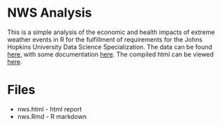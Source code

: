 # NWS Analysis

This is a simple analysis of the economic and health impacts of extreme weather events in R
for the fulfillment of requirements for the Johns Hopkins University Data Science Specialization.
The data can be found [here](https://d396qusza40orc.cloudfront.net/repdata/data/StormData.csv.bz2),
with some documentation [here](https://d396qusza40orc.cloudfront.net/repdata/peer2_doc/pd01016005curr.pdf).
The compiled html can be viewed [here](https://htmlpreview.github.io/?).

# Files

* nws.html - html report
* nws.Rmd - R markdown